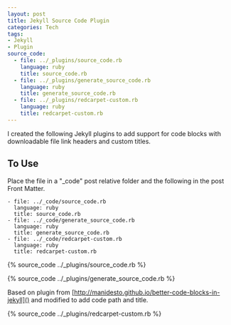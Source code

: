```yaml
---
layout: post
title: Jekyll Source Code Plugin
categories: Tech
tags:
- Jekyll
- Plugin
source_code:
  - file: ../_plugins/source_code.rb
    language: ruby
    title: source_code.rb
  - file: ../_plugins/generate_source_code.rb
    language: ruby
    title: generate_source_code.rb
  - file: ../_plugins/redcarpet-custom.rb
    language: ruby
    title: redcarpet-custom.rb
---
```


I created the following Jekyll plugins to add support for code blocks with downloadable file link headers and custom titles.

## To Use

Place the file in a "_code" post relative folder and the following in the post Front Matter.

~~~
- file: ../_code/source_code.rb
  language: ruby
  title: source_code.rb
- file: ../_code/generate_source_code.rb
  language: ruby
  title: generate_source_code.rb
- file: ../_code/redcarpet-custom.rb
  language: ruby
  title: redcarpet-custom.rb
~~~

{% source_code ../_plugins/source_code.rb %}

{% source_code ../_plugins/generate_source_code.rb %}

Based on plugin from [http://manidesto.github.io/better-code-blocks-in-jekyll]() and modified to add code path and title.

{% source_code ../_plugins/redcarpet-custom.rb %}
